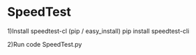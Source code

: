 # SpeedTest
 
1)Install speedtest-cl (pip / easy_install)
pip install speedtest-cli

2)Run code SpeedTest.py
